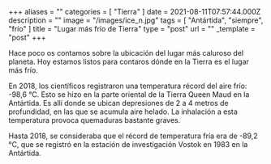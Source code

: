+++
aliases = ""
categories = [ "Tierra" ]
date = 2021-08-11T07:57:44.000Z
description = ""
image = "/images/ice_n.jpg"
tags = [ "Antártida", "siempre", "frío" ]
title = "Lugar más frío de Tierra"
type = "post"
url = ""
_template = "post"
+++

Hace poco os contamos sobre la ubicación del lugar más caluroso del planeta. Hoy estamos listos para contaros dónde en la Tierra es el lugar más frío.  
  
En 2018, los científicos registraron una temperatura récord del aire frío: -98,6 °C. Esto se hizo en la parte oriental de la Tierra Queen Maud en la Antártida. Es allí donde se ubican depresiones de 2 a 4 metros de profundidad, en las que se acumula aire helado. La inhalación a esta temperatura provoca quemaduras bastante graves.  
  
Hasta 2018, se consideraba que el récord de temperatura fría era de -89,2 °С, que se registró en la estación de investigación Vostok en 1983 en la Antártida.
